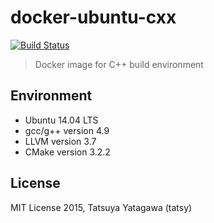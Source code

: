 docker-ubuntu-cxx
===

[![Build Status](https://travis-ci.org/tatsy/docker-ubuntu-cxx.svg?branch=master)](https://travis-ci.org/tatsy/docker-ubuntu-cxx)

> Docker image for C++ build environment

## Environment

* Ubuntu 14.04 LTS
* gcc/g++ version 4.9
* LLVM version 3.7
* CMake version 3.2.2

## License

MIT License 2015, Tatsuya Yatagawa (tatsy)
